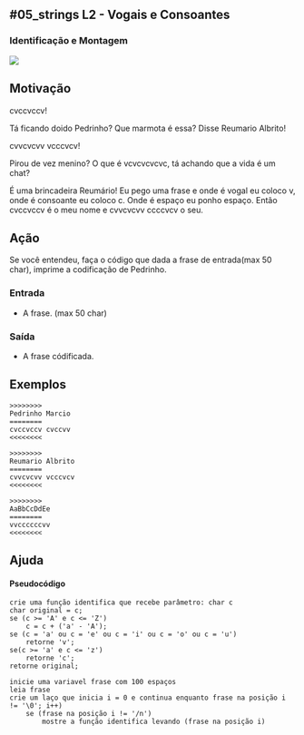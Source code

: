 ## #05_strings L2 - Vogais e Consoantes
### Identificação e Montagem

![](__capa.jpg)

## Motivação

cvccvccv!

Tá ficando doido Pedrinho? Que marmota é essa? Disse Reumario Albrito!

cvvcvcvv vcccvcv!

Pirou de vez menino? O que é vcvcvcvcvc, tá achando que a vida é um chat?

É uma brincadeira Reumário! Eu pego uma frase e onde é vogal eu coloco v, onde é consoante eu coloco c. Onde é espaço eu ponho espaço. Então cvccvccv é o meu nome e cvvcvcvv ccccvcv o seu.

## Ação

Se você entendeu, faça o código que dada a frase de entrada(max 50 char), imprime a codificação de Pedrinho.

### Entrada

*   A frase. (max 50 char)

### Saída

*   A frase códificada.

## Exemplos

```
>>>>>>>>
Pedrinho Marcio
========
cvccvccv cvccvv
<<<<<<<<

>>>>>>>>
Reumario Albrito
========
cvvcvcvv vcccvcv
<<<<<<<<

>>>>>>>>
AaBbCcDdEe
========
vvccccccvv
<<<<<<<<
```
## Ajuda
#### Pseudocódigo
```
crie uma função identifica que recebe parâmetro: char c
char original = c;
se (c >= 'A' e c <= 'Z')
    c = c + ('a' - 'A');
se (c = 'a' ou c = 'e' ou c = 'i' ou c = 'o' ou c = 'u')
    retorne 'v';
se(c >= 'a' e c <= 'z')
    retorne 'c';
retorne original;

inicie uma variavel frase com 100 espaços
leia frase
crie um laço que inicia i = 0 e continua enquanto frase na posição i != '\0'; i++)
    se (frase na posição i != '/n')
        mostre a função identifica levando (frase na posição i)
```
#
